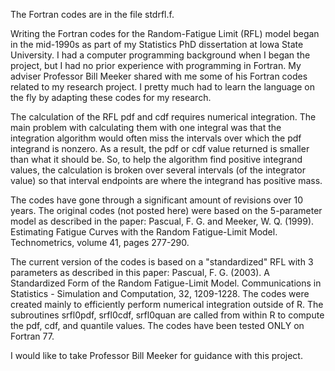 The Fortran codes are in the file stdrfl.f.

Writing the Fortran codes for the Random-Fatigue Limit (RFL) model began in the mid-1990s as part of my Statistics PhD dissertation at Iowa State University.  I had a computer programming background when I began the project, but I had no prior experience with programming in Fortran.  My adviser Professor Bill Meeker shared with me some of his Fortran codes related to my research project.  I pretty much had to learn the language on the fly by adapting these codes for my research.  

The calculation of the RFL pdf and cdf requires numerical integration.  The main problem with calculating them with one integral was that the integration algorithm would often miss the intervals over which the pdf integrand is nonzero.  As a result, the pdf or cdf value returned is smaller than what it should be.  So, to help the algorithm find positive integrand values, the calculation is broken over several intervals (of the integrator value) so that interval endpoints are where the integrand has positive mass.  

The codes have gone through a significant amount of revisions over 10 years.  The original codes (not posted here) were based on the 5-parameter model as described in the paper:
  Pascual, F. G. and Meeker, W. Q. (1999). Estimating Fatigue Curves with the Random Fatigue-Limit 
  Model. Technometrics, volume 41, pages 277-290.

The current version of the codes is based on a "standardized" RFL with 3 parameters as described in this paper:
  Pascual, F. G. (2003). A Standardized Form of the Random Fatigue-Limit Model. Communications in 
  Statistics - Simulation and Computation, 32, 1209-1228.
The codes were created mainly to efficiently perform numerical integration outside of R.  The subroutines 
  srfl0pdf, srfl0cdf, srfl0quan
are called from within R to compute the pdf, cdf, and quantile values.  The codes have been tested ONLY on Fortran 77.  

I would like to take Professor Bill Meeker for guidance with this project.
